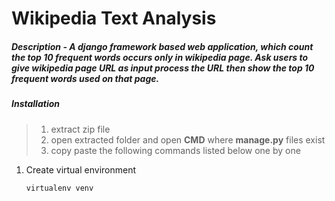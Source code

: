 # Wikipedia Text Analysis


##### **Description -** A django framework based web application, which count the top 10 frequent words occurs only in **wikipedia** page. Ask users to give wikipedia page URL as input process the URL then show the top 10 frequent words used on that page.


##### **Installation**


>1. extract zip file 
>2. open extracted folder and open **CMD** where **manage.py** files exist
>3. copy paste the following commands listed below one by one

1. Create virtual environment 

	```virtualenv venv```
